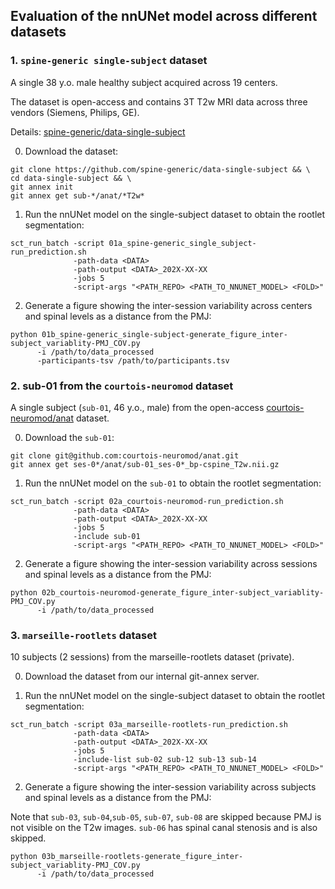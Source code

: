 ## Evaluation of the nnUNet model across different datasets

### 1. `spine-generic single-subject` dataset

A single 38 y.o. male healthy subject acquired across 19 centers.

The dataset is open-access and contains 3T T2w MRI data across three vendors (Siemens, Philips, GE).

Details: [spine-generic/data-single-subject](https://github.com/spine-generic/data-single-subject)

0. Download the dataset:

```commandline
git clone https://github.com/spine-generic/data-single-subject && \
cd data-single-subject && \
git annex init
git annex get sub-*/anat/*T2w*
```

1. Run the nnUNet model on the single-subject dataset to obtain the rootlet segmentation:

```commandline
sct_run_batch -script 01a_spine-generic_single_subject-run_prediction.sh
              -path-data <DATA> 
              -path-output <DATA>_202X-XX-XX
              -jobs 5 
              -script-args "<PATH_REPO> <PATH_TO_NNUNET_MODEL> <FOLD>"
```

2. Generate a figure showing the inter-session variability across centers and spinal levels as a distance from the PMJ:

```commandline
python 01b_spine-generic_single-subject-generate_figure_inter-subject_variablity-PMJ_COV.py
      -i /path/to/data_processed
      -participants-tsv /path/to/participants.tsv
```

### 2. sub-01 from the `courtois-neuromod` dataset

A single subject (`sub-01`, 46 y.o., male) from the open-access [courtois-neuromod/anat](https://github.com/courtois-neuromod/anat) 
dataset.

0. Download the `sub-01`:

```commandline
git clone git@github.com:courtois-neuromod/anat.git
git annex get ses-0*/anat/sub-01_ses-0*_bp-cspine_T2w.nii.gz
```

1. Run the nnUNet model on the `sub-01` to obtain the rootlet segmentation:

```commandline
sct_run_batch -script 02a_courtois-neuromod-run_prediction.sh
              -path-data <DATA> 
              -path-output <DATA>_202X-XX-XX
              -jobs 5
              -include sub-01
              -script-args "<PATH_REPO> <PATH_TO_NNUNET_MODEL> <FOLD>"
```

2. Generate a figure showing the inter-session variability across sessions and spinal levels as a distance from the PMJ:

```commandline
python 02b_courtois-neuromod-generate_figure_inter-subject_variablity-PMJ_COV.py
      -i /path/to/data_processed
```

### 3. `marseille-rootlets` dataset

10 subjects (2 sessions) from the marseille-rootlets dataset (private).

0. Download the dataset from our internal git-annex server.

1. Run the nnUNet model on the single-subject dataset to obtain the rootlet segmentation:

```commandline
sct_run_batch -script 03a_marseille-rootlets-run_prediction.sh
              -path-data <DATA> 
              -path-output <DATA>_202X-XX-XX
              -jobs 5 
              -include-list sub-02 sub-12 sub-13 sub-14
              -script-args "<PATH_REPO> <PATH_TO_NNUNET_MODEL> <FOLD>"
```

2. Generate a figure showing the inter-session variability across subjects and spinal levels as a distance from the PMJ:

Note that `sub-03`, `sub-04`,`sub-05`, `sub-07`, `sub-08` are skipped because PMJ is not visible on the T2w images.
`sub-06` has spinal canal stenosis and is also skipped.

```commandline
python 03b_marseille-rootlets-generate_figure_inter-subject_variablity-PMJ_COV.py
      -i /path/to/data_processed
```